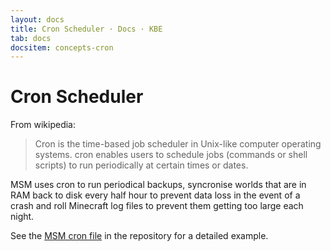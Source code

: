 ```yaml
---
layout: docs
title: Cron Scheduler · Docs · KBE
tab: docs
docsitem: concepts-cron
---
```


Cron Scheduler
==============

From wikipedia:

> Cron is the time-based job scheduler in Unix-like computer operating systems. cron enables users to schedule jobs (commands or shell scripts) to run periodically at certain times or dates.

MSM uses cron to run periodical backups, syncronise worlds that are in RAM back to disk every half hour to prevent data loss in the event of a crash and roll Minecraft log files to prevent them getting too large each night.

See the <a href="https://github.com/marcuswhybrow/minecraft-server-manager/blob/latest/cron/msm">MSM cron file</a> in the repository for a detailed example.